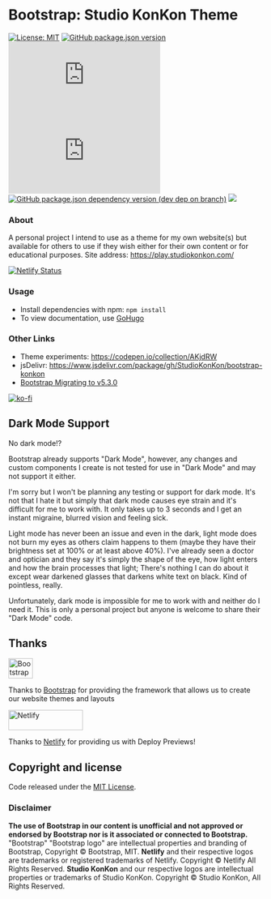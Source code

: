 # Bootstrap: Studio KonKon Theme

[![License: MIT](https://img.shields.io/github/license/StudioKonKon/bootstrap-konkon?style=flat-square)](https://opensource.org/licenses/MIT)
[![GitHub package.json version](https://img.shields.io/github/package-json/v/StudioKonKon/bootstrap-konkon?style=flat-square)](https://github.com/StudioKonKon/bootstrap-konkon)
[![GitHub file size in bytes](https://img.shields.io/github/size/StudioKonKon/bootstrap-konkon/dist/css/studio-konkon.min.css?label=CSS%20min%20size&style=flat-square)](https://github.com/StudioKonKon/bootstrap-konkon)
[![GitHub file size in bytes](https://img.shields.io/github/size/StudioKonKon/bootstrap-konkon/dist/js/studio-konkon.min.js?label=JS%20min%20size&style=flat-square)](https://github.com/StudioKonKon/bootstrap-konkon)
[![GitHub package.json dependency version (dev dep on branch)](https://img.shields.io/github/package-json/dependency-version/StudioKonKon/bootstrap-konkon/dev/bootstrap?label=Bootstrap&logo=bootstrap&logoColor=%23fff&style=flat-square)](https://github.com/twbs/bootstrap)
[![](https://data.jsdelivr.com/v1/package/gh/StudioKonKon/bootstrap-konkon/badge)](https://www.jsdelivr.com/package/gh/StudioKonKon/bootstrap-konkon)

### About
A personal project I intend to use as a theme for my own website(s) but available for others to use if they wish either for their own content or for educational purposes. Site address: https://play.studiokonkon.com/

[![Netlify Status](https://api.netlify.com/api/v1/badges/a1dd7898-1c03-4aeb-aa6f-7524bc687ca4/deploy-status)](https://play.studiokonkon.com/)

### Usage
- Install dependencies with npm: `npm install`
- To view documentation, use [GoHugo](https://gohugo.io/)

### Other Links
- Theme experiments: https://codepen.io/collection/AKjdRW
- jsDelivr: https://www.jsdelivr.com/package/gh/StudioKonKon/bootstrap-konkon
- [Bootstrap Migrating to v5.3.0](https://getbootstrap.com/docs/5.3/migration/)

[![ko-fi](https://ko-fi.com/img/githubbutton_sm.svg)](https://ko-fi.com/K3K1FA259)

## Dark Mode Support

No dark mode!?

Bootstrap already supports "Dark Mode", however, any changes and custom components I create is not tested for use in "Dark Mode" and may not support it either.

I'm sorry but I won't be planning any testing or support for dark mode. It's not that I hate it but simply that dark mode causes eye strain and it's difficult for me to work with. It only takes up to 3 seconds and I get an instant migraine, blurred vision and feeling sick.

Light mode has never been an issue and even in the dark, light mode does not burn my eyes as others claim happens to them (maybe they have their brightness set at 100% or at least above 40%). I've already seen a doctor and optician and they say it's simply the shape of the eye, how light enters and how the brain processes that light; There's nothing I can do about it except wear darkened glasses that darkens white text on black. Kind of pointless, really.

Unfortunately, dark mode is impossible for me to work with and neither do I need it. This is only a personal project but anyone is welcome to share their "Dark Mode" code.

## Thanks

<a href="https://getbootstrap.com/">
  <img src="https://getbootstrap.com/docs/5.3/assets/brand/bootstrap-logo-shadow.png" alt="Bootstrap logo" width="48" height="40">
</a>

Thanks to [Bootstrap](https://getbootstrap.com/) for providing the framework that allows us to create our website themes and layouts

<a href="https://www.netlify.com/">
  <img src="https://www.netlify.com/v3/img/components/full-logo-light.svg" alt="Netlify" width="147" height="40">
</a>

Thanks to [Netlify](https://www.netlify.com/) for providing us with Deploy Previews!

## Copyright and license
Code released under the [MIT License](https://github.com/StudioKonKon/bootstrap-konkon/blob/master/LICENSE).

### Disclaimer
<b>The use of Bootstrap in our content is unofficial and not approved or endorsed by Bootstrap nor is it associated or connected to Bootstrap.</b> "Bootstrap" "Bootstrap logo" are intellectual properties and branding of Bootstrap, Copyright &copy; Bootstrap, MIT. <b>Netlify</b> and their respective logos are trademarks or registered trademarks of Netlify. Copyright &copy; Netlify All Rights Reserved. <b>Studio KonKon</b> and our respective logos are intellectual properties or trademarks of Studio KonKon. Copyright &copy; Studio KonKon, All Rights Reserved.
